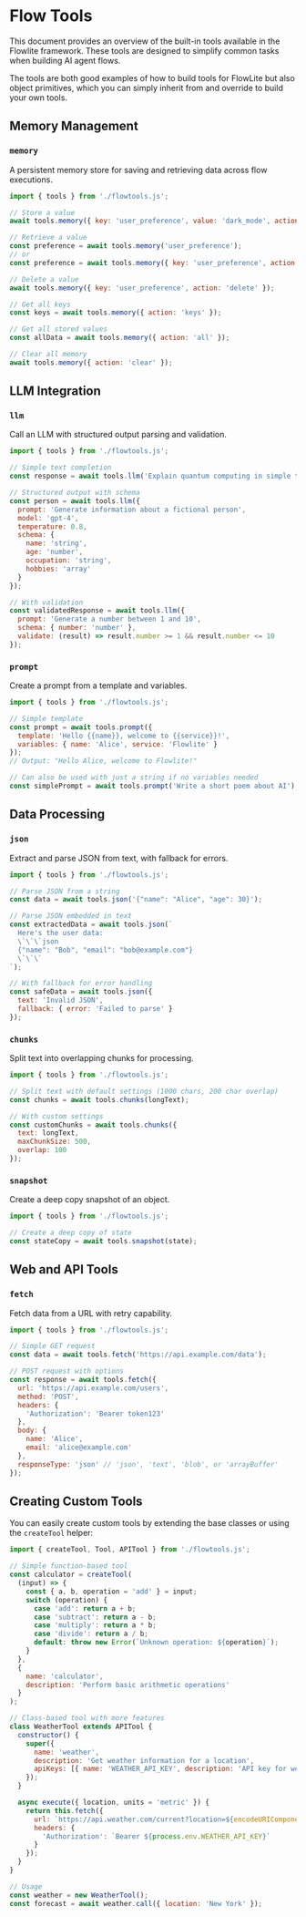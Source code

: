# Flow Tools

This document provides an overview of the built-in tools available in the Flowlite framework. These tools are designed to simplify common tasks when building AI agent flows.

The tools are both good examples of how to build tools for FlowLite but also object primitives, which you can simply inherit from and override to build your own tools.

## Memory Management

### `memory`

A persistent memory store for saving and retrieving data across flow executions.

```javascript
import { tools } from './flowtools.js';

// Store a value
await tools.memory({ key: 'user_preference', value: 'dark_mode', action: 'set' });

// Retrieve a value
const preference = await tools.memory('user_preference');
// or
const preference = await tools.memory({ key: 'user_preference', action: 'get' });

// Delete a value
await tools.memory({ key: 'user_preference', action: 'delete' });

// Get all keys
const keys = await tools.memory({ action: 'keys' });

// Get all stored values
const allData = await tools.memory({ action: 'all' });

// Clear all memory
await tools.memory({ action: 'clear' });
```

## LLM Integration

### `llm`

Call an LLM with structured output parsing and validation.

```javascript
import { tools } from './flowtools.js';

// Simple text completion
const response = await tools.llm('Explain quantum computing in simple terms');

// Structured output with schema
const person = await tools.llm({
  prompt: 'Generate information about a fictional person',
  model: 'gpt-4',
  temperature: 0.8,
  schema: {
    name: 'string',
    age: 'number',
    occupation: 'string',
    hobbies: 'array'
  }
});

// With validation
const validatedResponse = await tools.llm({
  prompt: 'Generate a number between 1 and 10',
  schema: { number: 'number' },
  validate: (result) => result.number >= 1 && result.number <= 10
});
```

### `prompt`

Create a prompt from a template and variables.

```javascript
import { tools } from './flowtools.js';

// Simple template
const prompt = await tools.prompt({
  template: 'Hello {{name}}, welcome to {{service}}!',
  variables: { name: 'Alice', service: 'Flowlite' }
});
// Output: "Hello Alice, welcome to Flowlite!"

// Can also be used with just a string if no variables needed
const simplePrompt = await tools.prompt('Write a short poem about AI');
```

## Data Processing

### `json`

Extract and parse JSON from text, with fallback for errors.

```javascript
import { tools } from './flowtools.js';

// Parse JSON from a string
const data = await tools.json('{"name": "Alice", "age": 30}');

// Parse JSON embedded in text
const extractedData = await tools.json(`
  Here's the user data:
  \`\`\`json
  {"name": "Bob", "email": "bob@example.com"}
  \`\`\`
`);

// With fallback for error handling
const safeData = await tools.json({
  text: 'Invalid JSON',
  fallback: { error: 'Failed to parse' }
});
```

### `chunks`

Split text into overlapping chunks for processing.

```javascript
import { tools } from './flowtools.js';

// Split text with default settings (1000 chars, 200 char overlap)
const chunks = await tools.chunks(longText);

// With custom settings
const customChunks = await tools.chunks({
  text: longText,
  maxChunkSize: 500,
  overlap: 100
});
```

### `snapshot`

Create a deep copy snapshot of an object.

```javascript
import { tools } from './flowtools.js';

// Create a deep copy of state
const stateCopy = await tools.snapshot(state);
```

## Web and API Tools

### `fetch`

Fetch data from a URL with retry capability.

```javascript
import { tools } from './flowtools.js';

// Simple GET request
const data = await tools.fetch('https://api.example.com/data');

// POST request with options
const response = await tools.fetch({
  url: 'https://api.example.com/users',
  method: 'POST',
  headers: {
    'Authorization': 'Bearer token123'
  },
  body: {
    name: 'Alice',
    email: 'alice@example.com'
  },
  responseType: 'json' // 'json', 'text', 'blob', or 'arrayBuffer'
});
```

## Creating Custom Tools

You can easily create custom tools by extending the base classes or using the `createTool` helper:

```javascript
import { createTool, Tool, APITool } from './flowtools.js';

// Simple function-based tool
const calculator = createTool(
  (input) => {
    const { a, b, operation = 'add' } = input;
    switch (operation) {
      case 'add': return a + b;
      case 'subtract': return a - b;
      case 'multiply': return a * b;
      case 'divide': return a / b;
      default: throw new Error(`Unknown operation: ${operation}`);
    }
  },
  {
    name: 'calculator',
    description: 'Perform basic arithmetic operations'
  }
);

// Class-based tool with more features
class WeatherTool extends APITool {
  constructor() {
    super({
      name: 'weather',
      description: 'Get weather information for a location',
      apiKeys: [{ name: 'WEATHER_API_KEY', description: 'API key for weather service' }]
    });
  }

  async execute({ location, units = 'metric' }) {
    return this.fetch({
      url: `https://api.weather.com/current?location=${encodeURIComponent(location)}&units=${units}`,
      headers: {
        'Authorization': `Bearer ${process.env.WEATHER_API_KEY}`
      }
    });
  }
}

// Usage
const weather = new WeatherTool();
const forecast = await weather.call({ location: 'New York' });
```
